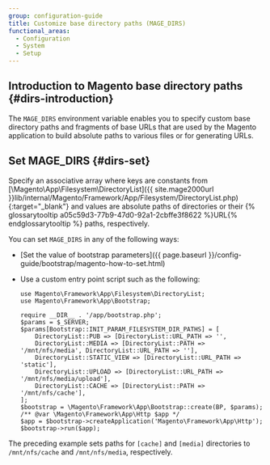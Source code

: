 ```yaml
---
group: configuration-guide
title: Customize base directory paths (MAGE_DIRS)
functional_areas:
  - Configuration
  - System
  - Setup
---
```


## Introduction to Magento base directory paths {#dirs-introduction}

The `MAGE_DIRS` environment variable enables you to specify custom base directory paths and fragments of base URLs that are used by the Magento application to build absolute paths to various files or for generating URLs.

## Set MAGE_DIRS {#dirs-set}

Specify an associative array where keys are constants from [\\Magento\\App\\Filesystem\\DirectoryList]({{ site.mage2000url }}lib/internal/Magento/Framework/App/Filesystem/DirectoryList.php){:target="_blank"} and values are absolute paths of directories or their {% glossarytooltip a05c59d3-77b9-47d0-92a1-2cbffe3f8622 %}URL{% endglossarytooltip %} paths, respectively.

You can set `MAGE_DIRS` in any of the following ways:

*	[Set the value of bootstrap parameters]({{ page.baseurl }}/config-guide/bootstrap/magento-how-to-set.html)
*	Use a custom entry point script such as the following:

	```php?start_inline=1
	use Magento\Framework\App\Filesystem\DirectoryList;
	use Magento\Framework\App\Bootstrap;

	require __DIR__ . '/app/bootstrap.php';
	$params = $_SERVER;
	$params[Bootstrap::INIT_PARAM_FILESYSTEM_DIR_PATHS] = [
 	    DirectoryList::PUB => [DirectoryList::URL_PATH => '',
 	    DirectoryList::MEDIA => [DirectoryList::PATH => '/mnt/nfs/media', DirectoryList::URL_PATH => ''],
 	    DirectoryList::STATIC_VIEW => [DirectoryList::URL_PATH => 'static'],
 	    DirectoryList::UPLOAD => [DirectoryList::URL_PATH => '/mnt/nfs/media/upload'],
 	    DirectoryList::CACHE => [DirectoryList::PATH => '/mnt/nfs/cache'],
	];
	$bootstrap = \Magento\Framework\App\Bootstrap::create(BP, $params);
	/** @var \Magento\Framework\App\Http $app */
	$app = $bootstrap->createApplication('Magento\Framework\App\Http');
	$bootstrap->run($app);
	```

The preceding example sets paths for `[cache]` and `[media]` directories to `/mnt/nfs/cache` and `/mnt/nfs/media`, respectively.
